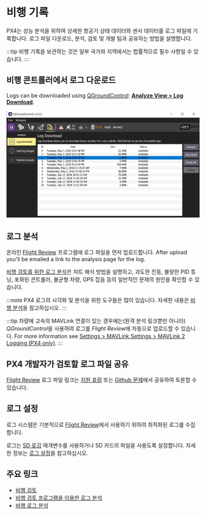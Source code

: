 # 비행 기록

PX4는 성능 분석을 위하여 상세한 항공기 상태 데이터와 센서 데이터를 로그 파일에 기록합니다. 로그 파일 다운로드, 분석, 검토 및 개발 팀과 공유하는 방법을 설명합니다.

:::tip
비행 기록을 보관하는 것은 일부 국가와 지역에서는 법률적으로 필수 사항일 수 있습니다.
:::

## 비행 콘트롤러에서 로그 다운로드

Logs can be downloaded using [QGroundControl](http://qgroundcontrol.com/): **[Analyze View > Log Download](https://docs.qgroundcontrol.com/master/en/qgc-user-guide/analyze_view/log_download.html)**.

![비행 로그 다운로드](../../assets/qgc/analyze/log_download.jpg)


## 로그 분석

온라인 [Flight Review](http://logs.px4.io) 프로그램에 로그 파일을 먼저 업로드합니다. After upload you'll be emailed a link to the analysis page for the log.

[비행 검토를 위한 로그 분석](../log/flight_review.md)은 챠트 해석 방법을 설명하고, 과도한 진동, 불량한 PID 튜닝, 포화된 콘트롤러, 불균형 차량, GPS 잡음 등의 일반적인 문제의 원인을 확인할 수 있습니다.

:::note PX4 로그의 시각화 및 분석을 위한 도구들은 많이 있습니다. 자세한 내용은 [비행 분석](../dev_log/flight_log_analysis.md)을 참고하십시오.
:::

:::tip
차량에 고속의 MAVLink 연결이 있는 경우에는(원격 분석 링크뿐만 아니라) *QGroundControl*을 사용하여 로그를 *Flight Review*에 자동으로 업로드할 수 있습니다. For more information see [Settings > MAVLink Settings > MAVLink 2 Logging (PX4 only)](https://docs.qgroundcontrol.com/master/en/qgc-user-guide/settings_view/mavlink.html#logging).
:::

## PX4 개발자가 검토할 로그 파일 공유

[Flight Review](http://logs.px4.io) 로그 파일 링크는 [지원 포럼](../contribute/support.md#forums-and-chat) 또는 [Github 문제](../README.md#reporting-bugs-issues)에서 공유하여 토론할 수 있습니다.


## 로그 설정

로그 시스템은 기본적으로 [Flight Review](http://logs.px4.io)에서 사용하기 위하여 최적화된 로그를 수집합니다.

로그는 [SD 로깅](../advanced_config/parameter_reference.md#sd-logging) 매개변수를 사용하거나 SD 카드의 파일을 사용도록 설정합니다. 자세한 정보는 [로그 설정](../dev_log/logging.md#configuration)을 참고하십시오.

## 주요 링크

- [비행 검토](http://logs.px4.io)
- [비행 검토 프로그램을 이용한 로그 분석](../log/flight_review.md)
- [비행 로그 분석](../dev_log/flight_log_analysis.md)
